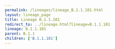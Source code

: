 ```yaml
---
permalink: /lineages/lineage_B.1.1.101.html
layout: lineage_page
title: Lineage B.1.1.101
redirect_to: ../lineage.html?lineage=B.1.1.101
lineage: B.1.1.101
parent: B.1.1
children: ['B.1.1.101']
---
```

